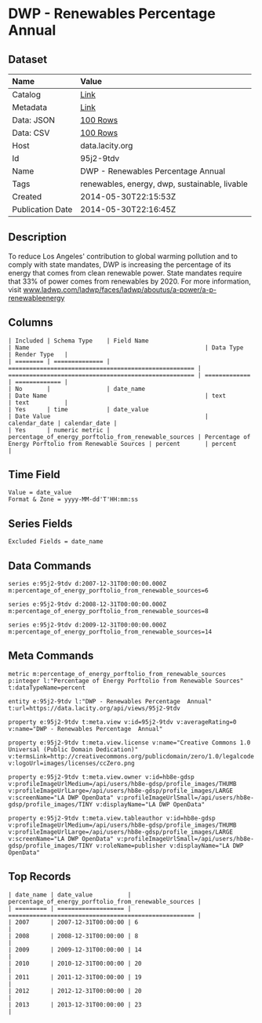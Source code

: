 # DWP - Renewables Percentage Annual

## Dataset

| Name | Value |
| :--- | :---- |
| Catalog | [Link](https://catalog.data.gov/dataset/dwp-renewables-percentage-annual-4356e) |
| Metadata | [Link](https://data.lacity.org/api/views/95j2-9tdv) |
| Data: JSON | [100 Rows](https://data.lacity.org/api/views/95j2-9tdv/rows.json?max_rows=100) |
| Data: CSV | [100 Rows](https://data.lacity.org/api/views/95j2-9tdv/rows.csv?max_rows=100) |
| Host | data.lacity.org |
| Id | 95j2-9tdv |
| Name | DWP - Renewables Percentage Annual |
| Tags | renewables, energy, dwp, sustainable, livable |
| Created | 2014-05-30T22:15:53Z |
| Publication Date | 2014-05-30T22:16:45Z |

## Description

To reduce Los Angeles' contribution to global warming pollution and to comply with state mandates, DWP is increasing the percentage of its energy that comes from clean renewable power. State mandates require that 33% of power comes from renewables by 2020. For more information, visit www.ladwp.com/ladwp/faces/ladwp/aboutus/a-power/a-p-renewableenergy

## Columns

```ls
| Included | Schema Type    | Field Name                                            | Name                                                  | Data Type     | Render Type   |
| ======== | ============== | ===================================================== | ===================================================== | ============= | ============= |
| No       |                | date_name                                             | Date Name                                             | text          | text          |
| Yes      | time           | date_value                                            | Date Value                                            | calendar_date | calendar_date |
| Yes      | numeric metric | percentage_of_energy_porftolio_from_renewable_sources | Percentage of Energy Porftolio from Renewable Sources | percent       | percent       |
```

## Time Field

```ls
Value = date_value
Format & Zone = yyyy-MM-dd'T'HH:mm:ss
```

## Series Fields

```ls
Excluded Fields = date_name
```

## Data Commands

```ls
series e:95j2-9tdv d:2007-12-31T00:00:00.000Z m:percentage_of_energy_porftolio_from_renewable_sources=6

series e:95j2-9tdv d:2008-12-31T00:00:00.000Z m:percentage_of_energy_porftolio_from_renewable_sources=8

series e:95j2-9tdv d:2009-12-31T00:00:00.000Z m:percentage_of_energy_porftolio_from_renewable_sources=14
```

## Meta Commands

```ls
metric m:percentage_of_energy_porftolio_from_renewable_sources p:integer l:"Percentage of Energy Porftolio from Renewable Sources" t:dataTypeName=percent

entity e:95j2-9tdv l:"DWP - Renewables Percentage  Annual" t:url=https://data.lacity.org/api/views/95j2-9tdv

property e:95j2-9tdv t:meta.view v:id=95j2-9tdv v:averageRating=0 v:name="DWP - Renewables Percentage  Annual"

property e:95j2-9tdv t:meta.view.license v:name="Creative Commons 1.0 Universal (Public Domain Dedication)" v:termsLink=http://creativecommons.org/publicdomain/zero/1.0/legalcode v:logoUrl=images/licenses/ccZero.png

property e:95j2-9tdv t:meta.view.owner v:id=hb8e-gdsp v:profileImageUrlMedium=/api/users/hb8e-gdsp/profile_images/THUMB v:profileImageUrlLarge=/api/users/hb8e-gdsp/profile_images/LARGE v:screenName="LA DWP OpenData" v:profileImageUrlSmall=/api/users/hb8e-gdsp/profile_images/TINY v:displayName="LA DWP OpenData"

property e:95j2-9tdv t:meta.view.tableauthor v:id=hb8e-gdsp v:profileImageUrlMedium=/api/users/hb8e-gdsp/profile_images/THUMB v:profileImageUrlLarge=/api/users/hb8e-gdsp/profile_images/LARGE v:screenName="LA DWP OpenData" v:profileImageUrlSmall=/api/users/hb8e-gdsp/profile_images/TINY v:roleName=publisher v:displayName="LA DWP OpenData"
```

## Top Records

```ls
| date_name | date_value          | percentage_of_energy_porftolio_from_renewable_sources | 
| ========= | =================== | ===================================================== | 
| 2007      | 2007-12-31T00:00:00 | 6                                                     | 
| 2008      | 2008-12-31T00:00:00 | 8                                                     | 
| 2009      | 2009-12-31T00:00:00 | 14                                                    | 
| 2010      | 2010-12-31T00:00:00 | 20                                                    | 
| 2011      | 2011-12-31T00:00:00 | 19                                                    | 
| 2012      | 2012-12-31T00:00:00 | 20                                                    | 
| 2013      | 2013-12-31T00:00:00 | 23                                                    | 
```